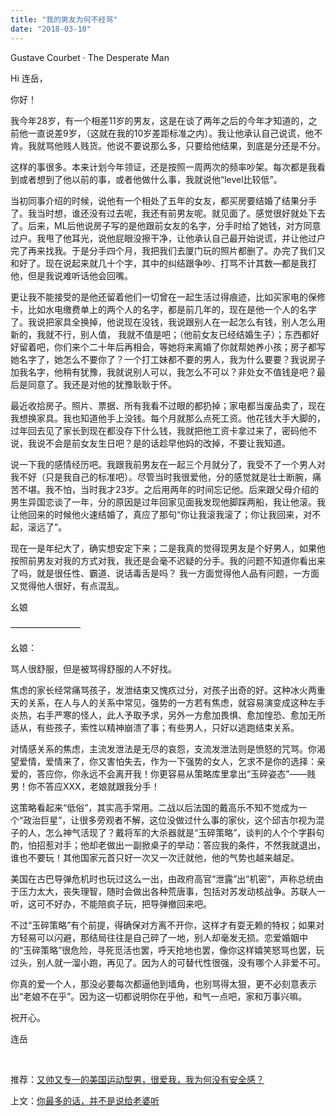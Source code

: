 ```yaml
---
title: "我的男友为何不经骂"
date: "2018-03-10"
---
```


Gustave Courbet · The Desperate Man

Hi 连岳，

你好！

我今年28岁，有一个相差11岁的男友，这是在谈了两年之后的今年才知道的，之前他一直说差9岁，（这就在我的10岁差距标准之内）。我让他承认自己说谎，他不肯。我就骂他贱人贱货。他说不要说那么多，只要给他结果，到底是分还是不分。

这样的事很多。本来计划今年领证，还是按照一周两次的频率吵架。每次都是我看到或者想到了他以前的事，或者他做什么事，我就说他“level比较低”。

当初同事介绍的时候，说他有一个相处了五年的女友，都买房要结婚了结果分手了。我当时想，谁还没有过去呢，我还有前男友呢。就见面了。感觉很好就处下去了。后来，ML后他说房子写的是他跟前女友的名字，分手时给了她钱，对方同意过户。我甩了他耳光，说他屁眼没擦干净，让他承认自己最开始说谎，并让他过户完了再来找我。于是分手四个月，我把我们去厦门玩的照片都删了。办完了我们又和好了。现在说起来就几十个字，其中的纠结跟争吵、打骂不计其数—都是我打他，但是我说难听话他会回嘴。

更让我不能接受的是他还留着他们一切曾在一起生活过得痕迹，比如买家电的保修卡，比如水电缴费单上的两个人的名字，都是前几年的，现在是他一个人的名字了。我说把家具全换掉，他说现在没钱，我说跟别人在一起怎么有钱，别人怎么用新的，我就不行，别人值， 我就不值是吧；（他前女友已经结婚生子）；东西都好好留着吧，你们来个二十年后再相会，等她将来离婚了你就帮她养小孩；房子都写她名字了，她怎么不要你了？一个打工妹都不要的男人，我为什么要要？我说房子加我名字，他稍有犹豫，我就说别人可以，我怎么不可以？非处女不值钱是吧？最后是同意了。我还是对他的犹豫耿耿于怀。

最近收拾房子。照片、票据、所有我看不过眼的都扔掉；家电都当废品卖了，现在我想换家具。我也知道他手上没钱。每个月就那么点死工资。他花钱大手大脚的，过年回去见了家长到现在都没存下什么钱，我就把他工资卡拿过来了，密码他不说，我说不会是前女友生日吧？是的话趁早他妈的改掉，不要让我知道。

说一下我的感情经历吧。我跟我前男友在一起三个月就分了，我受不了一个男人对我不好（只是我自己的标准吧）。尽管当时我很爱他，分的感觉就是壮士断腕，痛苦不堪。我不怕，当时我才23岁。之后用两年的时间忘记他。后来跟父母介绍的男生异国恋谈了一年，分的原因是过年回家见面我发现他脚踩两船，我让他滚。我让他回来的时候他火速结婚了，真应了那句“你让我滚我滚了；你让我回来，对不起，滚远了”。

现在一是年纪大了，确实想安定下来；二是我真的觉得现男友是个好男人，如果他按照前男友对我的方式对我，我还是会毫不迟疑的分手。我的问题不知道你看出来了吗，就是很任性、霸道、说话毒舌是吗？ 我一方面觉得他人品有问题，一方面又觉得他人很好，有点混乱。

幺娘

————————

幺娘：

骂人很舒服，但是被骂得舒服的人不好找。

焦虑的家长经常痛骂孩子，发泄结束又愧疚过分，对孩子出奇的好。这种冰火两重天的关系，在人与人的关系中常见，强势的一方若有焦虑，就容易演变成这种左手炎热，右手严寒的怪人，此人予取予求，另外一方愈加畏惧、愈加惶恐、愈加无所适从，有些孩子，索性以精神崩溃了事；有些男人，只好以逃跑结束关系。

对情感关系的焦虑，主流发泄法是无尽的哀怨，支流发泄法则是愤怒的咒骂。你渴望爱情，爱情来了，你又害怕失去，作为一下强势的女人，乞求不是你的选择：亲爱的，答应你，你永远不会离开我！你更容易从策略库里拿出“玉碎姿态”——贱男！你不答应XXX，老娘就跟我分手！

这策略看起来“低俗”，其实高手常用。二战以后法国的戴高乐不知不觉成为一个“政治巨星”，让很多旁观者不解，这位没做过什么事的家伙，这个邱吉尔视为混子的人，怎么神气活现了？戴将军的大杀器就是“玉碎策略”，谈判的人个个字斟句酌，怕招惹对手；他却老做出一副掀桌子的举动：答应我的条件，不然我就退出，谁也不要玩！其他国家元首只好一次又一次迁就他，他的气势也越来越足。

美国在古巴导弹危机时也玩过这么一出，由政府高官“泄露”出“机密”，声称总统由于压力太大，丧失理智，随时会做出各种荒唐事，包括对苏发动核战争。苏联人一听，这可不好办，不能陪疯子玩，把导弹撤回来吧。

不过“玉碎策略”有个前提，得确保对方离不开你，这样才有耍无赖的特权；如果对方轻易可以闪避，那结局往往是自己碎了一地，别人却毫发无损。恋爱婚姻中的“玉碎策略”很危险，寻死觅活也罢，呼天抢地也罢，像你这样嬉笑怒骂也罢，玩过头，别人就一溜小跑，再见了。因为人的可替代性很强，没有哪个人非爱不可。

你真的爱一个人，那没必要每次都逼他到墙角，也别骂得太狠，更不必刻意表示出“老娘不在乎”。因为这一切都说明你在乎他，和气一点吧，家和万事兴嘛。

祝开心。

连岳

 

推荐：[又帅又专一的美国运动型男，很爱我，我为何没有安全感？](http://mp.weixin.qq.com/s?__biz=MjM5NDU0Mjk2MQ==&mid=2651625939&idx=1&sn=4503652ce6ee4949baad28733f439f89&chksm=bd7e1dcd8a0994dbc77542f5d659acede4718a26c2ae22def7e4e88d3bb3c9894599ed9a3e5b&scene=21#wechat_redirect)

上文：[你最多的话，并不是说给老婆听](http://mp.weixin.qq.com/s?__biz=MjM5NDU0Mjk2MQ==&mid=2651626091&idx=5&sn=18d45c6d08138cfad7987e97c18b80cb&chksm=bd7e1e758a099763e44820dce0f92323b3e1cab16b0f5ea61e245d73e33637dce71dcf2336f1&scene=21#wechat_redirect)
